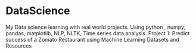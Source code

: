 # DataScience
My Data science learning with real world projects. Using python , numpy, pandas, matplotlib, NLP, NLTK, Time series data analysis. 
Project 1: Predict success of a Zomato Restaurant using Machine Learning 
Datasets and Resources
